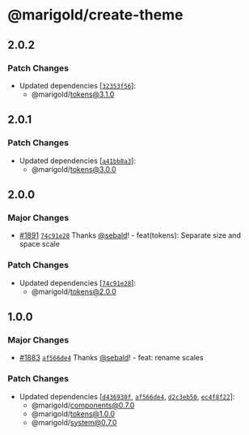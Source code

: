 # @marigold/create-theme

## 2.0.2

### Patch Changes

- Updated dependencies [[`32353f56`](https://github.com/marigold-ui/marigold/commit/32353f56728ddc02e8b4ec848184b7dc5e5f9d19)]:
  - @marigold/tokens@3.1.0

## 2.0.1

### Patch Changes

- Updated dependencies [[`a41bb8a3`](https://github.com/marigold-ui/marigold/commit/a41bb8a39ace6006bfc2351f6d4649305bc1d286)]:
  - @marigold/tokens@3.0.0

## 2.0.0

### Major Changes

- [#1891](https://github.com/marigold-ui/marigold/pull/1891) [`74c91e28`](https://github.com/marigold-ui/marigold/commit/74c91e289ffadfc082a548fc55ab9bd315ac1d8a) Thanks [@sebald](https://github.com/sebald)! - feat(tokens): Separate size and space scale

### Patch Changes

- Updated dependencies [[`74c91e28`](https://github.com/marigold-ui/marigold/commit/74c91e289ffadfc082a548fc55ab9bd315ac1d8a)]:
  - @marigold/tokens@2.0.0

## 1.0.0

### Major Changes

- [#1883](https://github.com/marigold-ui/marigold/pull/1883) [`af566de4`](https://github.com/marigold-ui/marigold/commit/af566de483e80bfedcd09b073be8559eebf17fca) Thanks [@sebald](https://github.com/sebald)! - feat: rename scales

### Patch Changes

- Updated dependencies [[`d436930f`](https://github.com/marigold-ui/marigold/commit/d436930f7d88b572c4365a442a0914bba1147657), [`af566de4`](https://github.com/marigold-ui/marigold/commit/af566de483e80bfedcd09b073be8559eebf17fca), [`d2c3eb50`](https://github.com/marigold-ui/marigold/commit/d2c3eb50ceb9941926e7e658dcba7a74cb87e6d7), [`ec4f8f22`](https://github.com/marigold-ui/marigold/commit/ec4f8f228f05e88f2b9f17784b59f3cfc8ceabe7)]:
  - @marigold/components@0.7.0
  - @marigold/tokens@1.0.0
  - @marigold/system@0.7.0
